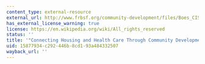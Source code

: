```yaml
---
content_type: external-resource
external_url: http://www.frbsf.org/community-development/files/Boes_CISP13.pdf
has_external_license_warning: true
license: https://en.wikipedia.org/wiki/All_rights_reserved
status: ''
title: '"Connecting Housing and Health Care Through Community Development." (PDF)'
uid: 15877934-c292-446b-8cd1-93a484332507
wayback_url: ''
---
```

